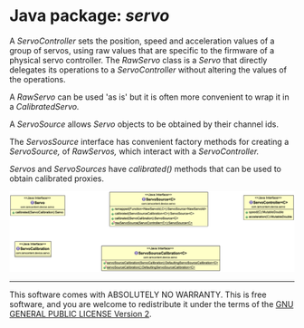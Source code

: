 # Java package: _servo_

A _ServoController_ sets the position, speed and acceleration values of a group of servos, using raw values that are specific to the firmware of a physical servo controller. The _RawServo_ class is a _Servo_ that directly delegates its operations to a _ServoController_ without altering the values of the operations.

A _RawServo_ can be used 'as is' but it is often more convenient to wrap it in a _CalibratedServo._

A _ServoSource_  allows _Servo_  objects to be obtained by their channel ids.

The _ServosSource_  interface has convenient factory methods for creating a _ServoSource,_ of _RawServos,_ which interact with a _ServoController._

_Servos_ and _ServoSources_ have _calibrated()_ methods that can be used to obtain calibrated proxies. 

![Class Diagram](../uml/com.iamcontent.device.servo.png)

---

This software comes with ABSOLUTELY NO WARRANTY. This is free software, and you are welcome to redistribute it
under the terms of the [GNU GENERAL PUBLIC LICENSE Version 2](https://www.gnu.org/licenses/gpl-2.0.html).
